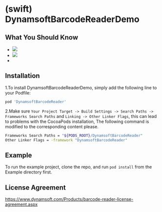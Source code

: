 # (swift) DynamsoftBarcodeReaderDemo

## What You Should Know
- [![](https://img.shields.io/badge/Download-Offline%20SDK-orange)](https://www.dynamsoft.com/barcode-reader/downloads)
- [![](https://img.shields.io/badge/Get-30--day%20FREE%20Trial%20License-blue)](https://www.dynamsoft.com/customer/license/trialLicense/?product=dbr)
- 
## Installation

1.To install DynamsoftBarcodeReaderDemo, simply add the following line to your Podfile:

```ruby
pod 'DynamsoftBarcodeReader'
```

2.Make sure `Your Project Target -> Build Settings -> Search Paths -> Frameworks Search Paths` and `Linking -> Other Linker Flags`, this can lead to problems with the CocoaPods installation, The following command is modified to the corresponding content please.
```bash
Frameworks Search Paths = "${PODS_ROOT}/DynamsoftBarcodeReader"
Other Linker Flags = -framework "DynamsoftBarcodeReader"
```


## Example

To run the example project, clone the repo, and run `pod install` from the Example directory first.

## License Agreement
https://www.dynamsoft.com/Products/barcode-reader-license-agreement.aspx

